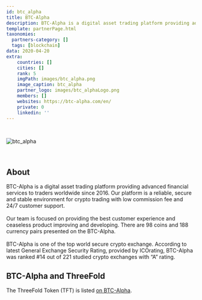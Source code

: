 ```yaml
---
id: btc_alpha
title: BTC-Alpha
description: BTC-Alpha is a digital asset trading platform providing advanced financial services to traders worldwide since 2016.
template: partnerPage.html
taxonomies:
  partners-category: []
  tags: [blockchain]
data: 2020-04-20
extra: 
    countries: []
    cities: []
    rank: 5
    imgPath: images/btc_alpha.png
    image_caption: btc_alpha
    partner_logo: images/btc_alphaLogo.png
    members: []
    websites: https://btc-alpha.com/en/
    private: 0
    linkedin: ''
---
```


<br/>

![btc_alpha](images/btc_alpha2.png)

<br/>

## About

BTC-Alpha is a digital asset trading platform providing advanced financial services to traders worldwide since 2016. Our platform is a reliable, secure and stable environment for crypto trading with low commission fee and 24/7 customer support.
<br/>
<br/>
Our team is focused on providing the best customer experience and ceaseless product improving and developing. There are 98 coins and 188 currency pairs presented on the BTC-Alpha.
<br/>
<br/>
BTC-Alpha is one of the top world secure crypto exchange.
According to latest General Exchange Security Rating, provided by ICOrating, BTC-Alpha was ranked #14 out of 221 studied crypto exchanges with “A” rating.

## BTC-Alpha and ThreeFold

The ThreeFold Token (TFT) is listed [on BTC-Alpha](https://btc-alpha.com/en/coin/TFT).

<!-- ## Support this project

## TFGrid Solution

### Roadmap -->
